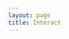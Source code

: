```yaml
---
layout: page
title: Interact
---
```


<div id="scatter_area"></div>

<!-- Load d3.js -->
<script src="https://d3js.org/d3.v4.js"></script>

<script>

// set the dimensions and margins of the graph
var margin = {top: 10, right: 40, bottom: 30, left: 30},
    width = 450 - margin.left - margin.right,
    height = 400 - margin.top - margin.bottom;

// append the svg object to the body of the page
var svg = d3.select("#scatter_area")
  .append("svg")
    .attr("width", width + margin.left + margin.right)
    .attr("height", height + margin.top + margin.bottom)
  .append("g")
    .attr("transform",
          "translate(" + margin.left + "," + margin.top + ")");

// Create data
var data = [
    {x:Math.random()*100, y:Math.random()*100},
    {x:Math.random()*100, y:Math.random()*100},
    {x:Math.random()*100, y:Math.random()*100}
]

// X scale and Axis
var x = d3.scaleLinear()
    .domain([0, 100])         // This is the min and the max of the data
    .range([0, width]);       // This is the corresponding value I want in Pixel

// X scale and Axis
var y = d3.scaleLinear()
    .domain([0, 100])         // This is the min and the max of the data
    .range([height, 0]);       // This is the corresponding value I want in Pixel

svg
  .selectAll()
  .data(data)
  .enter()
  .append("circle")
    .attr("cx", function(d){ return x(d.x) })
    .attr("cy", function(d){ return y(d.y) })
    .attr("r", 7)

svg.selectAll("circle")
    .on('mouseover', function (d) {
        d3.select(this).style("fill", "orange");
        return tooltip.style("visibility", "visible")
          .style("top", (d3.event.pageY-10)+"px")
          .style("left",(d3.event.pageX+10)+"px");
    })
    .on('mouseout', function (d) {
        d3.select(this).style("fill", "black");
        return tooltip.style("visibility", "hidden");
    });

var tooltip = d3.select("body")
    .append("div")
    .style("outline", "thin solid orange")
    .style("padding", "5px")
    .style("position", "absolute")
    .style("z-index", "10")
    .style("visibility", "hidden")
    .text("this is the point you have hovered over");
</script>
